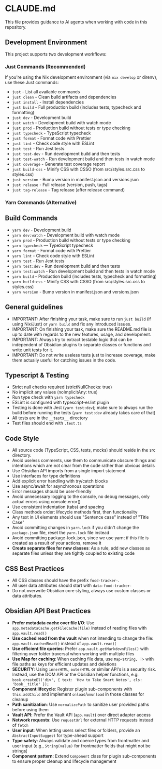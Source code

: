 # CLAUDE.md

This file provides guidance to AI agents when working with code in this repository.

## Development Environment

This project supports two development workflows:

### Just Commands (Recommended)

If you're using the Nix development environment (via `nix develop` or direnv), use these Just commands:

- `just` - List all available commands
- `just clean` - Clean build artifacts and dependencies
- `just install` - Install dependencies
- `just build` - Full production build (includes tests, typecheck and formatting)
- `just dev` - Development build
- `just watch` - Development build with watch mode
- `just prod` - Production build without tests or type checking
- `just typecheck` - TypeScript typecheck
- `just format` - Format code with Prettier
- `just lint` - Check code style with ESLint
- `just test` - Run Jest tests
- `just test-dev` - Run development build and then tests
- `just test-watch` - Run development build and then tests in watch mode
- `just coverage` - Generate test coverage report
- `just build-css` - Minify CSS with CSSO (from src/styles.src.css to styles.css)
- `just version` - Bump version in manifest.json and versions.json
- `just release` - Full release (version, push, tags)
- `just tag-release` - Tag release (after release command)

### Yarn Commands (Alternative)

## Build Commands

- `yarn dev` - Development build
- `yarn dev:watch` - Development build with watch mode
- `yarn prod` - Production build without tests or type checking
- `yarn typecheck` — TypeScript typecheck
- `yarn format` - Format code with Prettier
- `yarn lint` - Check code style with ESLint
- `yarn test` - Run Jest tests
- `yarn test:dev` - Run development build and then tests
- `yarn test:watch` - Run development build and then tests in watch mode
- `yarn build` - Production build (includes tests, typecheck and formatting)
- `yarn build:css` - Minify CSS with CSSO (from src/styles.src.css to styles.css)
- `yarn version` - Bump version in manifest.json and versions.json

## General guidelines

- IMPORTANT: After finishing your task, make sure to run `just build` (if using Nix/Just) or `yarn build` and fix any introduced issues.
- IMPORTANT: On finishing your task, make sure the README.md file is up to date with regards to the new features, usage, and development.
- IMPORTANT: Always try to extract testable logic that can be independent of Obsidian plugins to separate classes or functions and write unit tests for it.
- IMPORTANT: Do not write useless tests just to increase coverage, make them actually useful for catching issues in the code.

## Typescript & Testing

- Strict null checks required (strictNullChecks: true)
- No implicit any values (noImplicitAny: true)
- Run type check with `yarn typecheck`
- ESLint is configured with typescript-eslint plugin
- Testing is done with Jest (`yarn test:dev`); make sure to always run the build before running the tests (`yarn test:dev` already takes care of that)
- All tests are in the `__tests__` directory
- Test files should end with `.test.ts`

## Code Style

- All source code (TypeScript, CSS, tests, mocks) should reside in the src directory.
- Avoid useless comments, use them to communicate obscure things and intentions which are not clear from the code rather than obvious details
- Use Obsidian API imports from a single import statement
- Use interfaces for type definitions
- Add explicit error handling with try/catch blocks
- Use async/await for asynchronous operations
- Error messages should be user-friendly
- Avoid unnecessary logging to the console, no debug messages, only actual errors using console.error()
- Use consistent indentation (tabs) and spacing
- Class methods order: lifecycle methods first, then functionality
- Any text in UI elements should use "Sentence case" instead of "Title Case"
- Avoid committing changes in `yarn.lock` if you didn't change the `package.json` file, reset the `yarn.lock` file instead
- Avoid committing package-lock.json, since we use yarn; if this file is created as a result of your actions, remove it
- **Create separate files for new classes**: As a rule, add new classes as separate files unless they are tightly coupled to existing code

## CSS Best Practices

- All CSS classes should have the prefix `food-tracker-`.
- All user data attributes should start with `data-food-tracker-`
- Do not overwrite Obsidian core styling, always use custom classes or data attributes.

## Obsidian API Best Practices

- **Prefer metadata cache over file I/O**: Use `app.metadataCache.getFileCache(file)` instead of reading files with `app.vault.read()`
- **Use cached read from the vault** when not intending to change the file: `app.vault.cachedRead()` instead of `app.vault.read()`
- **Use efficient file queries**: Prefer `app.vault.getMarkdownFiles()` with filtering over folder traversal when working with multiple files
- **Use Map for caching**: When caching file data, use `Map<string, T>` with file paths as keys for efficient updates and deletions
- **SECURITY**: Using `innerHTML`, `outerHTML` or similar API's is a security risk. Instead, use the DOM API or the Obsidian helper functions, e.g. `book.createEl('div', { text: 'How to Take Smart Notes', cls: 'book__title' });`
- **Component lifecycle**: Register plugin sub-components with `this.addChild` and implement `onload`/`onunload` in those classes for cleanup
- **Path sanitization**: Use `normalizePath` to sanitize user provided paths before using them
- **Vault API**: Prefer the Vault API (`app.vault`) over direct adapter access
- **Network requests**: Use `requestUrl` for external HTTP requests instead of `fetch`
- **User input**: When letting users select files or folders, provide an `AbstractInputSuggest` for type-ahead support
- **Type safety**: Always validate and coerce types from frontmatter and user input (e.g., `String(value)` for frontmatter fields that might not be strings)
- **Component pattern**: Extend `Component` class for plugin sub-components to ensure proper cleanup and lifecycle management
